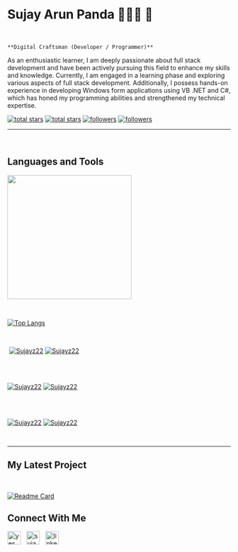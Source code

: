 <h1>Sujay Arun Panda 👨🏽‍💻 💫 </h1>
<br /> 

                    
`**Digital Craftsman (Developer / Programmer)**`

                    

<p align="left">As an enthusiastic learner, I am deeply passionate about full stack development and have been actively pursuing this field to enhance my skills and knowledge. Currently, I am engaged in a learning phase and exploring various aspects of full stack development. Additionally, I possess hands-on experience in developing Windows form applications using VB .NET and C#, which has honed my programming abilities and strengthened my technical expertise.</p>
<p align="left"> 
  <a href="https://github.com/Sujayz22?tab=repositories&sort=stargazers#gh-light-mode-only">
    <img alt="total stars" title="Total stars on GitHub" src="https://custom-icon-badges.demolab.com/github/stars/Sujayz22?color=3ea97d&style=for-the-badge&labelColor=40b682&logo=star#gh-light-mode-only"/></a>
  
  <a href="https://github.com/Sujayz22?tab=repositories&sort=stargazers#gh-dark-mode-only">
    <img alt="total stars" title="Total stars on GitHub" src="https://custom-icon-badges.demolab.com/github/stars/Sujayz22?color=655489&style=for-the-badge&labelColor=c691e9&logo=star#gh-dark-mode-only"/></a>
  
  <a href="https://github.com/Sujayz22?tab=followers#gh-light-mode-only">
    <img alt="followers" title="Follow me on Github" src="https://custom-icon-badges.demolab.com/github/followers/Sujayz22?color=2c4954&labelColor=2c3e50&style=for-the-badge&logo=person-add&label=Follow&logoColor=white#gh-light-mode-only"/></a>
    
  <a href="https://github.com/Sujayz22?tab=followers#gh-dark-mode-only">
    <img alt="followers" title="Follow me on Github" src="https://custom-icon-badges.demolab.com/github/followers/Sujayz22?color=dacc84&labelColor=f9e692&style=for-the-badge&logo=person-add&label=Follow&logoColor=white#gh-dark-mode-only"/></a>
</p>

---
<br />

                    

<h2>Languages and Tools</h2> 
<p align="left">
<img width="280px"  src="https://skillicons.dev/icons?i=html,css,c#,vb.net,&perline=9"  />
</p>
<br />


 [![Top Langs](https://github-readme-stats.vercel.app/api/top-langs/?username=Sujayz22&layout=compact)](https://github.com/Sujayz22/github-readme-stats)                   


<br />

<p>&nbsp;<a href="https://github.com/Sujayz22#gh-dark-mode-only" target="_blank"><img align="center" src="https://github-readme-stats.vercel.app/api?username=Sujayz22&count_private=true&show_icons=true&theme=nightowl#gh-dark-mode-only" alt="Sujayz22" /></a>
<a href="https://github.com/Sujayz22#gh-light-mode-only" target="_blank"><img align="center" src="https://github-readme-stats.vercel.app/api?username=Sujayz22&count_private=true&show_icons=true&theme=vue#gh-light-mode-only" alt="Sujayz22" /></a>
</p> 
<br>
<br />

<p><a href="https://github.com/Sujayz22#gh-dark-mode-only" target="_blank"><img align="center" src="https://streak-stats.demolab.com?user=Sujayz22&theme=nightowl#gh-dark-mode-only" alt="Sujayz22"/></a>
<a href="https://github.com/Sujayz22#gh-light-mode-only" target="_blank"><img align="center" src="https://streak-stats.demolab.com?user=Sujayz22&theme=vue#gh-light-mode-only" alt="Sujayz22"/></a></p>
<br/>
<br />

<p><a href="https://github.com/Sujayz22#gh-dark-mode-only" target="_blank"><img align="center" src="https://github-readme-activity-graph.cyclic.app/graph?username=Sujayz22&theme=nightowl#gh-dark-mode-only" alt="Sujayz22" /></a>
<a href="https://github.com/Sujayz22#gh-light-mode-only" target="_blank"><img align="center" src="https://github-readme-activity-graph.cyclic.app/graph?username=Sujayz22&theme=vue#gh-light-mode-only" alt="Sujayz22" /></a></p>
<br/>

---


                    

<h2>My Latest Project</h2> 
<br />

[![Readme Card](https://github-readme-stats.vercel.app/api/pin/?username=Sujayz22&repo=SurfShieldVPN-App)](https://github.com/Sujayz22/SurfShieldVPN-App)
<br />


                    

<h2>Connect With Me</h2> 
<p align="left">
<a href="https://twitter.com/yesmomos" target="_blank"><img align="left" width="30px" style="padding-right:10px;" src="https://raw.githubusercontent.com/rahuldkjain/github-profile-readme-generator/master/src/images/icons/Social/twitter.svg" alt="yesmomos" /></a>
<a href="https://instagram.com/sujay.jpeg" target="_blank"><img align="left" width="30px" style="padding-right:10px" src="https://raw.githubusercontent.com/rahuldkjain/github-profile-readme-generator/master/src/images/icons/Social/instagram.svg" alt="sujay.jpeg" /></a>
<a href="https://www.linkedin.com/in/sujay-panda-a349a3206/" target="_blank"><img align="left" alt="linkedin" width="30px" style="padding-right: 10px;" src="https://cdn.jsdelivr.net/gh/devicons/devicon/icons/linkedin/linkedin-original.svg" /></a>
</p>
